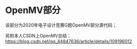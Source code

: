 # OpenMV部分

该部分为2020年电子设计竞赛G题OpenMV部分源代码；

另附本人CSDN上OpenMV总结：https://blog.csdn.net/qq_44847636/article/details/109196012
